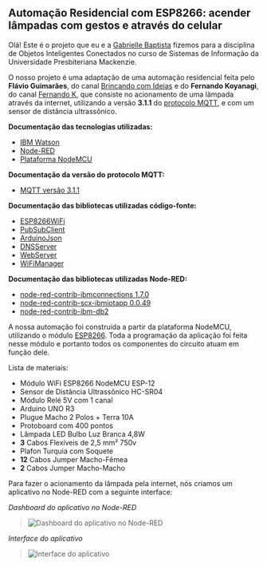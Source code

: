 <h2>Automação Residencial com ESP8266: acender lâmpadas com gestos e através do celular</h2>

Olá! Este é o projeto que eu e a [Gabrielle Baptista](https://github.com/theworldofbibi) fizemos para a disciplina de Objetos Inteligentes Conectados no curso de Sistemas de Informação da Universidade Presbiteriana Mackenzie.

O nosso projeto é uma adaptação de uma automação residencial feita pelo **Flávio Guimarães**, do canal [Brincando com Ideias](https://www.youtube.com/c/BrincandocomIdeias/featured) e do **Fernando Koyanagi**, do canal [Fernando K](https://www.youtube.com/c/FernandoKoyanagi/featured), que consiste no acionamento de uma lâmpada através da internet, utilizando a versão **3.1.1** do [protocolo MQTT](https://developer.ibm.com/br/technologies/iot/articles/iot-mqtt-why-good-for-iot/), e com um sensor de distância ultrassônico.

**Documentação das tecnologias utilizadas:**
- [IBM Watson](https://cloud.ibm.com/developer/watson/documentation)
- [Node-RED](https://nodered.org/docs/)
- [Plataforma NodeMCU](https://nodemcu.readthedocs.io/en/release)

**Documentação da versão do protocolo MQTT:**
- [MQTT versão 3.1.1](http://docs.oasis-open.org/mqtt/mqtt/v3.1.1/os/mqtt-v3.1.1-os.pdf)

**Documentação das bibliotecas utilizadas código-fonte:**
- [ESP8266WiFi](https://arduino-esp8266.readthedocs.io/en/latest/esp8266wifi/readme.html)
- [PubSubClient](https://pubsubclient.knolleary.net/)
- [ArduinoJson](https://arduinojson.org/v6/doc)
- [DNSServer](https://github.com/zhouhan0126/DNSServer---esp32)
- [WebServer](https://github.com/zhouhan0126/WebServer-esp32)
- [WiFiManager](https://github.com/tzapu/WiFiManager)

**Documentação das bibliotecas utilizadas Node-RED:**
- [node-red-contrib-ibmconnections 1.7.0](https://flows.nodered.org/node/node-red-contrib-ibmconnections)
- [node-red-contrib-scx-ibmiotapp 0.0.49](https://flows.nodered.org/node/node-red-contrib-scx-ibmiotapp)
- [node-red-contrib-ibm-db2](https://flows.nodered.org/node/node-red-contrib-ibm-db2)

A nossa automação foi construída a partir da plataforma NodeMCU, utilizando o módulo [ESP8266](https://arduino-esp8266.readthedocs.io/en/latest). Toda a programação da aplicação foi feita nesse módulo e portanto todos os componentes do circuito atuam em função dele.

Lista de materiais:
- Módulo WiFi ESP8266 NodeMCU ESP-12
- Sensor de Distância Ultrassônico HC-SR04
- Módulo Relé 5V com 1 canal
- Arduino UNO R3
- Plugue Macho 2 Polos + Terra 10A
- Protoboard com 400 pontos
- Lâmpada LED Bulbo Luz Branca 4,8W
- **3** Cabos Flexíveis de 2,5 mm² 750v
- Plafon Turquia com Soquete
- **12** Cabos Jumper Macho-Fêmea
- **2** Cabos Jumper Macho-Macho

Para fazer o acionamento da lâmpada pela internet, nós criamos um aplicativo no Node-RED com a seguinte interface:

*Dashboard do aplicativo no Node-RED*
> ![Dashboard do aplicativo no Node-RED](https://raw.githubusercontent.com/abstrarthur/automacao_residencial/main/Dashboard%20Node-RED.png "Dashboard do aplicativo no Node-RED")

*Interface do aplicativo*
> ![Interface do aplicativo](https://raw.githubusercontent.com/abstrarthur/automacao_residencial/main/Interface%20do%20aplicativo.png "Interface do aplicativo")
